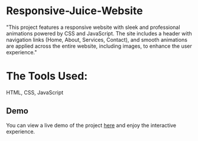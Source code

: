 # Responsive-Juice-Website
"This project features a responsive website with sleek and professional animations powered by CSS and JavaScript. The site includes a header with navigation links (Home, About, Services, Contact), and smooth animations are applied across the entire website, including images, to enhance the user experience."

# The Tools Used: 
 HTML, CSS, JavaScript

## Demo
You can view a live demo of the project [here](https://reemabdelkader.github.io/Responsive-Juice-Website/) and enjoy the interactive experience.
 
